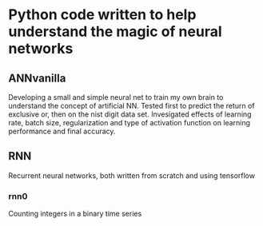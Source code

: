 # Python code written to help understand the magic of neural networks 

## ANNvanilla
Developing a small and simple neural net to train my own brain to understand the concept of artificial NN.
Tested first to predict the return of exclusive or, then on the nist digit data set.
Invesigated effects of learning rate, batch size, regularization and type of activation function on learning performance and final accuracy.


## RNN
Recurrent neural networks, both written from scratch and using tensorflow

### rnn0
Counting integers in a binary time series

